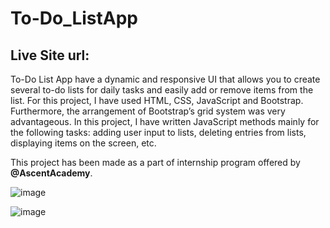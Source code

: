 # To-Do_ListApp
## Live Site url: 

To-Do List App have a dynamic and responsive UI that allows you to create several to-do
lists for daily tasks and easily add or remove items from the list. For this project, I have used HTML, CSS, JavaScript and Bootstrap. Furthermore, the
arrangement of Bootstrap’s grid system was very advantageous.
In this project, I have written JavaScript methods mainly for the following tasks: adding user
input to lists, deleting entries from lists, displaying items on the screen, etc.

This project has been made as a part of internship program offered by <b>@AscentAcademy</b>.

![image](https://user-images.githubusercontent.com/125944906/225089270-24edc186-e5a5-49ba-a988-5f2916b3b476.png)

![image](https://user-images.githubusercontent.com/125944906/225089397-af296d13-90af-49b9-b345-585ea0f63fd7.png)

